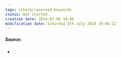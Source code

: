 ```yaml
---
tags: csharp/reserved-keywords
status: Not started
creation date: 2024-07-06 19:06
modification date: Saturday 6th July 2024 19:06:12
---
```

##### Source:
* 